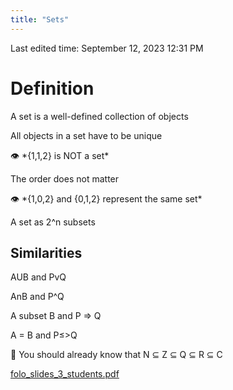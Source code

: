 ```yaml
---
title: "Sets"
---
```

Last edited time: September 12, 2023 12:31 PM

# Definition

A set is a well-defined collection of objects

All objects in a set have to be unique

<aside>
👁️ *{1,1,2} is NOT a set*

</aside>

The order does not matter

<aside>
👁️ *{1,0,2} and {0,1,2} represent the same set*

</aside>

A set as 2^n subsets

## Similarities

AUB and PvQ

AnB and P^Q

A subset B and P ⇒ Q

A = B and P≤>Q

<aside>
🧠 You should already know that N ⊆ Z ⊆ Q ⊆ R ⊆ C

</aside>

[folo_slides_3_students.pdf](Sets/folo_slides_3_students.pdf)
